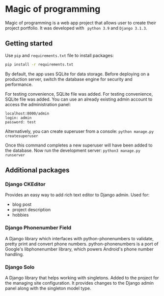 # Magic of programming
Magic of programming is a web app project that allows user to create their project portfolio. It was developed with ` python 3.9` and `Django 3.1.3`.

## Getting started
Use `pip` and `requirements.txt` file to install packages: 

```bash
pip install -r requirements.txt
```

By default, the app uses SQLite for data storage. Before deploying on a production server, switch the database engine for security and performance.

For testing convenience, SQLite file was added. For testing convenience, SQLite file was added. You can use an already existing admin account to access the administration panel:
```
localhost:8000/admin
login: admin
password: test
```
Alternatively, you can create superuser from a console:
```python manage.py createsuperuser```

Once this command completes a new superuser will have been added to the database. Now run the development server:
```python3 manage.py runserver```


## Additional packages
### Django CKEditor
Provides an easy way to add rich text editor to Django admin. 
Used for:
* blog post
* project description
* hobbies 
### Django Phonenumber Field
A Django library which interfaces with python-phonenumbers to validate, pretty print and convert phone numbers. python-phonenumbers is a port of Google's libphonenumber library, which powers Android's phone number handling.
### Django Solo
A Django library that helps working with singletons. Added to the project for the managing site configuration. It provides changes to the Django admin panel along with the singleton model type. 
